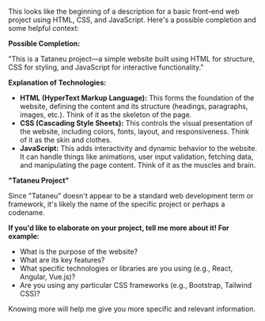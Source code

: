 This looks like the beginning of a description for a basic front-end web project using HTML, CSS, and JavaScript.  Here's a possible completion and some helpful context:

**Possible Completion:**

"This is a Tataneu project—a simple website built using HTML for structure, CSS for styling, and JavaScript for interactive functionality."


**Explanation of Technologies:**

* **HTML (HyperText Markup Language):** This forms the foundation of the website, defining the content and its structure (headings, paragraphs, images, etc.).  Think of it as the skeleton of the page.
* **CSS (Cascading Style Sheets):**  This controls the visual presentation of the website, including colors, fonts, layout, and responsiveness.  Think of it as the skin and clothes.
* **JavaScript:** This adds interactivity and dynamic behavior to the website.  It can handle things like animations, user input validation, fetching data, and manipulating the page content.  Think of it as the muscles and brain.

**"Tataneu Project"**

Since "Tataneu" doesn't appear to be a standard web development term or framework, it's likely the name of the specific project or perhaps a codename.


**If you'd like to elaborate on your project, tell me more about it!  For example:**

* What is the purpose of the website?
* What are its key features?
* What specific technologies or libraries are you using (e.g., React, Angular, Vue.js)?
* Are you using any particular CSS frameworks (e.g., Bootstrap, Tailwind CSS)?


Knowing more will help me give you more specific and relevant information.
